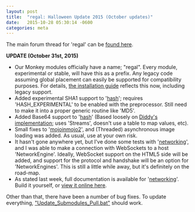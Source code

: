 ```yaml
---
layout: post
title:  "regal: Halloween Update 2015 (October updates)"
date:   2015-10-28 05:30:14 -0600
categories: meta
---
```


The main forum thread for 'regal' can be [found here](http://www.monkey-x.com/Community/posts.php?topic=8506#112545).

**UPDATE (October 31st, 2015)**

* Our Monkey modules officially have a name; "regal". Every module, experimental or stable, will have this as a prefix. Any legacy code assuming global placement can easily be supported for compatibility purposes. For details, [the installation guide](https://github.com/Regal-Internet-Brothers/regal-modules#installation) reflects this now, including legacy support.
* Added experimental SHA1 support to '[hash](https://github.com/Regal-Internet-Brothers/hash)'; requires 'HASH_EXPERIMENTAL' to be enabled with the preprocessor. Still need to make it into a proper generic routine like 'MD5'.
* Added Base64 support to '[hash](https://github.com/Regal-Internet-Brothers/hash)' (Based loosely on [Diddy's implementation](https://github.com/swoolcock/diddy/blob/master/src/diddy/base64.monkey); uses 'Streams', doesn't use a table to map values, etc).
* Small fixes to '[mojoinmojo2](https://github.com/Regal-Internet-Brothers/mojoinmojo2)', and (Threaded) asynchronous image loading was added. As usual, use at your own risk.
* It hasn't gone anywhere yet, but I've done some tests with '[networking](https://github.com/Regal-Internet-Brothers/networking)', and I was able to make a connection with WebSockets to a host 'NetworkEngine'. Ideally, WebSocket support on the HTML5 side will be added, and support for the protocol and handshake will be an option for 'NetworkEngines'. This is still a little while away, but it's definitely on the road-map.
* As stated last week, full documentation is available for '[networking](https://github.com/Regal-Internet-Brothers/networking)'. Build it yourself, or [view it online here](http://regal-internet-brothers.github.io/networking).

Other than that, there have been a number of bug fixes. To update everything, ["Update_Submodules_Pull.bat"](https://github.com/Regal-Internet-Brothers/regal-modules/blob/master/Update_Submodules_Pull.bat) should work.
